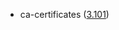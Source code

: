 - ca-certificates ([3.101](https://firefox-source-docs.mozilla.org/security/nss/releases/nss_3_101.html))

